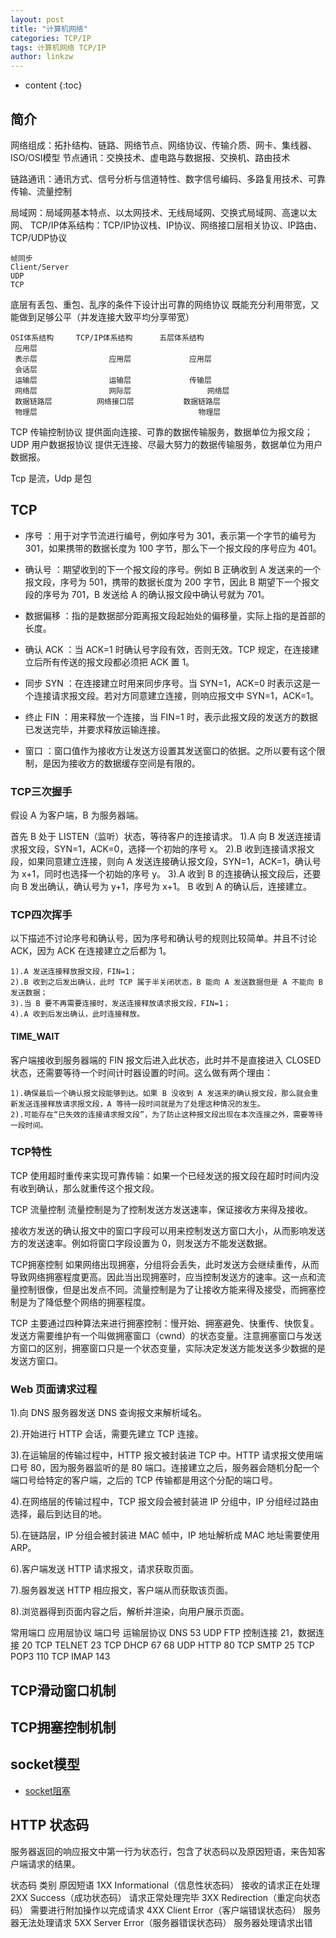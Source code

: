 ```yaml
---
layout: post
title: "计算机网络"
categories: TCP/IP
tags: 计算机网络 TCP/IP
author: linkzw
---
```


* content
{:toc}



## 简介

网络组成：拓扑结构、链路、网络节点、网络协议、传输介质、网卡、集线器、ISO/OSI模型 节点通讯：交换技术、虚电路与数据报、交换机、路由技术 

链路通讯：通讯方式、信号分析与信道特性、数字信号编码、多路复用技术、可靠传输、流量控制 

局域网：局域网基本特点、以太网技术、无线局域网、交换式局域网、高速以太网、 TCP/IP体系结构：TCP/IP协议栈、IP协议、网络接口层相关协议、IP路由、TCP/UDP协议
	
	帧同步
	Client/Server
	UDP
	TCP

底层有丢包、重包、乱序的条件下设计出可靠的网络协议
既能充分利用带宽，又能做到足够公平（并发连接大致平均分享带宽）

	OSI体系结构 	TCP/IP体系结构		五层体系结构
	 应用层				
	 表示层				应用层				应用层
	 会话层
	 运输层				运输层				传输层
	 网络层				网际层 				网络层
	 数据链路层			网络接口层			数据链路层
	 物理层									物理层




TCP 传输控制协议 	提供面向连接、可靠的数据传输服务，数据单位为报文段；
UDP 用户数据报协议 	提供无连接、尽最大努力的数据传输服务，数据单位为用户数据报。

Tcp 是流，Udp 是包


## TCP

* 序号 ：用于对字节流进行编号，例如序号为 301，表示第一个字节的编号为 301，如果携带的数据长度为 100 字节，那么下一个报文段的序号应为 401。

* 确认号 ：期望收到的下一个报文段的序号。例如 B 正确收到 A 发送来的一个报文段，序号为 501，携带的数据长度为 200 字节，因此 B 期望下一个报文段的序号为 701，B 发送给 A 的确认报文段中确认号就为 701。

* 数据偏移 ：指的是数据部分距离报文段起始处的偏移量，实际上指的是首部的长度。

* 确认 ACK ：当 ACK=1 时确认号字段有效，否则无效。TCP 规定，在连接建立后所有传送的报文段都必须把 ACK 置 1。

* 同步 SYN ：在连接建立时用来同步序号。当 SYN=1，ACK=0 时表示这是一个连接请求报文段。若对方同意建立连接，则响应报文中 SYN=1，ACK=1。

* 终止 FIN ：用来释放一个连接，当 FIN=1 时，表示此报文段的发送方的数据已发送完毕，并要求释放运输连接。

* 窗口 ：窗口值作为接收方让发送方设置其发送窗口的依据。之所以要有这个限制，是因为接收方的数据缓存空间是有限的。


### TCP三次握手

假设 A 为客户端，B 为服务器端。

首先 B 处于 LISTEN（监听）状态，等待客户的连接请求。
	1).A 向 B 发送连接请求报文段，SYN=1，ACK=0，选择一个初始的序号 x。
	2).B 收到连接请求报文段，如果同意建立连接，则向 A 发送连接确认报文段，SYN=1，ACK=1，确认号为 x+1，同时也选择一个初始的序号 y。
	3).A 收到 B 的连接确认报文段后，还要向 B 发出确认，确认号为 y+1，序号为 x+1。
B 收到 A 的确认后，连接建立。


### TCP四次挥手

以下描述不讨论序号和确认号，因为序号和确认号的规则比较简单。并且不讨论 ACK，因为 ACK 在连接建立之后都为 1。

	1).A 发送连接释放报文段，FIN=1；
	2).B 收到之后发出确认，此时 TCP 属于半关闭状态，B 能向 A 发送数据但是 A 不能向 B 发送数据；
	3).当 B 要不再需要连接时，发送连接释放请求报文段，FIN=1；
	4).A 收到后发出确认，此时连接释放。

#### TIME_WAIT

客户端接收到服务器端的 FIN 报文后进入此状态，此时并不是直接进入 CLOSED 状态，还需要等待一个时间计时器设置的时间。这么做有两个理由：

	1).确保最后一个确认报文段能够到达。如果 B 没收到 A 发送来的确认报文段，那么就会重新发送连接释放请求报文段，A 等待一段时间就是为了处理这种情况的发生。
	2).可能存在“已失效的连接请求报文段”，为了防止这种报文段出现在本次连接之外，需要等待一段时间。

### TCP特性

TCP 使用超时重传来实现可靠传输：如果一个已经发送的报文段在超时时间内没有收到确认，那么就重传这个报文段。

TCP 流量控制
流量控制是为了控制发送方发送速率，保证接收方来得及接收。

接收方发送的确认报文中的窗口字段可以用来控制发送方窗口大小，从而影响发送方的发送速率。例如将窗口字段设置为 0，则发送方不能发送数据。

TCP拥塞控制
如果网络出现拥塞，分组将会丢失，此时发送方会继续重传，从而导致网络拥塞程度更高。因此当出现拥塞时，应当控制发送方的速率。这一点和流量控制很像，但是出发点不同。流量控制是为了让接收方能来得及接受，而拥塞控制是为了降低整个网络的拥塞程度。
 
TCP 主要通过四种算法来进行拥塞控制：慢开始、拥塞避免、快重传、快恢复。发送方需要维护有一个叫做拥塞窗口（cwnd）的状态变量。注意拥塞窗口与发送方窗口的区别，拥塞窗口只是一个状态变量，实际决定发送方能发送多少数据的是发送方窗口。



### Web 页面请求过程

1).向 DNS 服务器发送 DNS 查询报文来解析域名。

2).开始进行 HTTP 会话，需要先建立 TCP 连接。

3).在运输层的传输过程中，HTTP 报文被封装进 TCP 中。HTTP 请求报文使用端口号 80，因为服务器监听的是 80 端口。连接建立之后，服务器会随机分配一个端口号给特定的客户端，之后的 TCP 传输都是用这个分配的端口号。

4).在网络层的传输过程中，TCP 报文段会被封装进 IP 分组中，IP 分组经过路由选择，最后到达目的地。

5).在链路层，IP 分组会被封装进 MAC 帧中，IP 地址解析成 MAC 地址需要使用 ARP。

6).客户端发送 HTTP 请求报文，请求获取页面。

7).服务器发送 HTTP 相应报文，客户端从而获取该页面。

8).浏览器得到页面内容之后，解析并渲染，向用户展示页面。

常用端口
应用层协议			端口号		运输层协议
DNS					53			UDP
FTP	控制连接 21，数据连接 20	TCP
TELNET				23			TCP
DHCP				67 68		UDP
HTTP				80			TCP
SMTP				25			TCP
POP3				110			TCP
IMAP				143


## TCP滑动窗口机制

## TCP拥塞控制机制


## socket模型

- [socket阻塞](https://blog.csdn.net/hguisu/article/details/7453390)

## HTTP 状态码

服务器返回的响应报文中第一行为状态行，包含了状态码以及原因短语，来告知客户端请求的结果。

状态码	类别	原因短语
1XX	Informational（信息性状态码）	接收的请求正在处理
2XX	Success（成功状态码）	请求正常处理完毕
3XX	Redirection（重定向状态码）	需要进行附加操作以完成请求
4XX	Client Error（客户端错误状态码）	服务器无法处理请求
5XX	Server Error（服务器错误状态码）	服务器处理请求出错